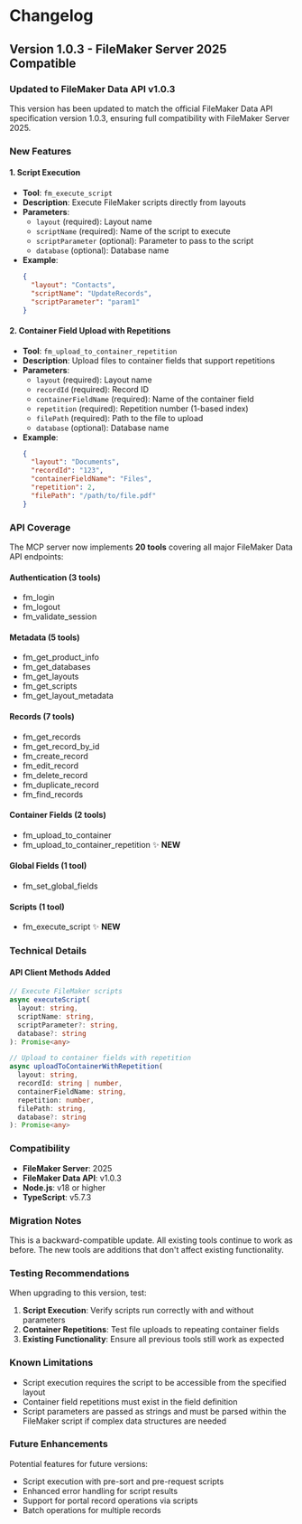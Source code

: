 # Changelog

## Version 1.0.3 - FileMaker Server 2025 Compatible

### Updated to FileMaker Data API v1.0.3

This version has been updated to match the official FileMaker Data API specification version 1.0.3, ensuring full compatibility with FileMaker Server 2025.

### New Features

#### 1. Script Execution
- **Tool**: `fm_execute_script`
- **Description**: Execute FileMaker scripts directly from layouts
- **Parameters**:
  - `layout` (required): Layout name
  - `scriptName` (required): Name of the script to execute
  - `scriptParameter` (optional): Parameter to pass to the script
  - `database` (optional): Database name
- **Example**:
  ```json
  {
    "layout": "Contacts",
    "scriptName": "UpdateRecords",
    "scriptParameter": "param1"
  }
  ```

#### 2. Container Field Upload with Repetitions
- **Tool**: `fm_upload_to_container_repetition`
- **Description**: Upload files to container fields that support repetitions
- **Parameters**:
  - `layout` (required): Layout name
  - `recordId` (required): Record ID
  - `containerFieldName` (required): Name of the container field
  - `repetition` (required): Repetition number (1-based index)
  - `filePath` (required): Path to the file to upload
  - `database` (optional): Database name
- **Example**:
  ```json
  {
    "layout": "Documents",
    "recordId": "123",
    "containerFieldName": "Files",
    "repetition": 2,
    "filePath": "/path/to/file.pdf"
  }
  ```

### API Coverage

The MCP server now implements **20 tools** covering all major FileMaker Data API endpoints:

#### Authentication (3 tools)
- fm_login
- fm_logout
- fm_validate_session

#### Metadata (5 tools)
- fm_get_product_info
- fm_get_databases
- fm_get_layouts
- fm_get_scripts
- fm_get_layout_metadata

#### Records (7 tools)
- fm_get_records
- fm_get_record_by_id
- fm_create_record
- fm_edit_record
- fm_delete_record
- fm_duplicate_record
- fm_find_records

#### Container Fields (2 tools)
- fm_upload_to_container
- fm_upload_to_container_repetition ✨ **NEW**

#### Global Fields (1 tool)
- fm_set_global_fields

#### Scripts (1 tool)
- fm_execute_script ✨ **NEW**

### Technical Details

#### API Client Methods Added
```typescript
// Execute FileMaker scripts
async executeScript(
  layout: string,
  scriptName: string,
  scriptParameter?: string,
  database?: string
): Promise<any>

// Upload to container fields with repetition
async uploadToContainerWithRepetition(
  layout: string,
  recordId: string | number,
  containerFieldName: string,
  repetition: number,
  filePath: string,
  database?: string
): Promise<any>
```

### Compatibility

- **FileMaker Server**: 2025
- **FileMaker Data API**: v1.0.3
- **Node.js**: v18 or higher
- **TypeScript**: v5.7.3

### Migration Notes

This is a backward-compatible update. All existing tools continue to work as before. The new tools are additions that don't affect existing functionality.

### Testing Recommendations

When upgrading to this version, test:

1. **Script Execution**: Verify scripts run correctly with and without parameters
2. **Container Repetitions**: Test file uploads to repeating container fields
3. **Existing Functionality**: Ensure all previous tools still work as expected

### Known Limitations

- Script execution requires the script to be accessible from the specified layout
- Container field repetitions must exist in the field definition
- Script parameters are passed as strings and must be parsed within the FileMaker script if complex data structures are needed

### Future Enhancements

Potential features for future versions:
- Script execution with pre-sort and pre-request scripts
- Enhanced error handling for script results
- Support for portal record operations via scripts
- Batch operations for multiple records
